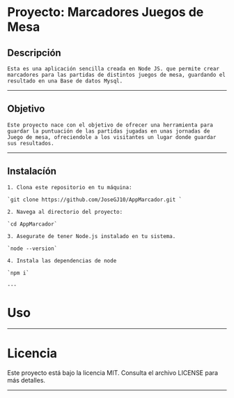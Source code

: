 # Proyecto: Marcadores Juegos de Mesa

## Descripción

    Esta es una aplicación sencilla creada en Node JS. que permite crear marcadores para las partidas de distintos juegos de mesa, guardando el resultado en una Base de datos Mysql.

---

## Objetivo

    Este proyecto nace con el objetivo de ofrecer una herramienta para guardar la puntuación de las partidas jugadas en unas jornadas de Juego de mesa, ofreciendole a los visitantes un lugar donde guardar sus resultados.
---

## Instalacíón

    1. Clona este repositorio en tu máquina:

    `git clone https://github.com/JoseGJ10/AppMarcador.git `

    2. Navega al directorio del proyecto:

    `cd AppMarcador`

    3. Asegurate de tener Node.js instalado en tu sistema.
    
    `node --version`

    4. Instala las dependencias de node

    `npm i`

    ---

# Uso


---

# Licencia

Este proyecto está bajo la licencia MIT. Consulta el archivo LICENSE para más detalles.

---